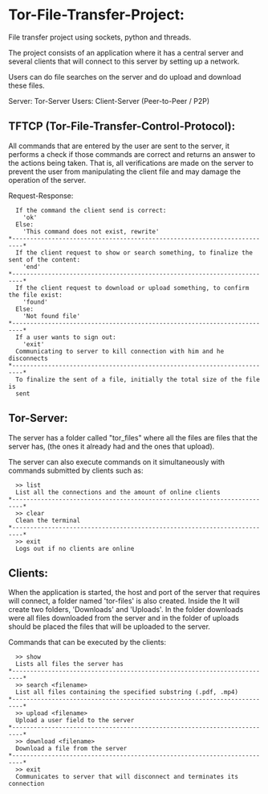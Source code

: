 # Tor-File-Transfer-Project:
File transfer project using sockets, python and threads.

The project consists of an application where it has a central server and 
several clients that will connect to this server by setting up a network.

Users can do file searches on the server and do upload and download these
files.

Server: Tor-Server
Users: Client-Server (Peer-to-Peer / P2P)

## TFTCP (Tor-File-Transfer-Control-Protocol):
All commands that are entered by the user are sent to the server,
it performs a check if those commands are correct and returns
an answer to the actions being taken. That is, all verifications are
made on the server to prevent the user from manipulating the client file
and may damage the operation of the server.

Request-Response:
```
  If the command the client send is correct:
    'ok'
  Else:
    'This command does not exist, rewrite'
*-------------------------------------------------------------------------*
  If the client request to show or search something, to finalize the sent of the content:
    'end'
*-------------------------------------------------------------------------*
  If the client request to download or upload something, to confirm the file exist:
    'found'
  Else:
    'Not found file'
*-------------------------------------------------------------------------*
  If a user wants to sign out:
    'exit'
  Communicating to server to kill connection with him and he disconnects
*-------------------------------------------------------------------------*
  To finalize the sent of a file, initially the total size of the file is 
  sent
```

## Tor-Server:
The server has a folder called "tor_files" where all the files are
files that the server has, (the ones it already had and the ones that
upload).

The server can also execute commands on it simultaneously with commands
submitted by clients such as:

```
  >> list
  List all the connections and the amount of online clients
*-------------------------------------------------------------------------*
  >> clear
  Clean the terminal
*-------------------------------------------------------------------------*
  >> exit
  Logs out if no clients are online
```

## Clients:
When the application is started, the host and port of the server that requires
will connect, a folder named 'tor-files' is also created. Inside the
It will create two folders, 'Downloads' and 'Uploads'. In the folder
downloads were all files downloaded from the server and in the folder of
uploads should be placed the files that will be uploaded to the
server.

Commands that can be executed by the clients:
```
  >> show
  Lists all files the server has
*-------------------------------------------------------------------------*
  >> search <filename>
  List all files containing the specified substring (.pdf, .mp4)
*-------------------------------------------------------------------------*
  >> upload <filename>
  Upload a user field to the server
*-------------------------------------------------------------------------*
  >> download <filename>
  Download a file from the server
*-------------------------------------------------------------------------*
  >> exit
  Communicates to server that will disconnect and terminates its connection
```